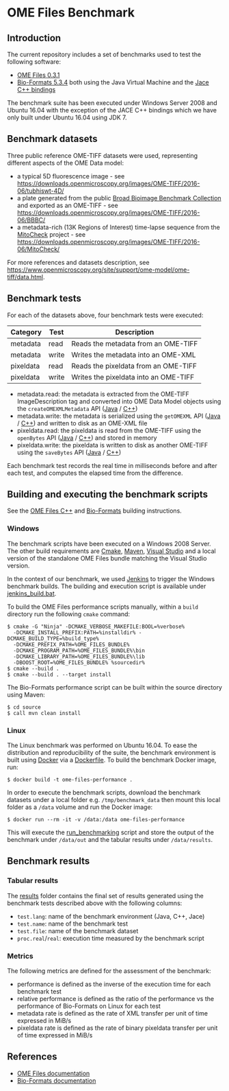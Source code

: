 # OME Files Benchmark

## Introduction

The current repository includes a set of benchmarks used to test the following
software:

-   [OME Files 0.3.1](https://downloads.openmicroscopy.org/ome-files-cpp/0.3.1/)
-   [Bio-Formats 5.3.4](https://downloads.openmicroscopy.org/bio-formats/5.3.4/)
    both using the Java Virtual Machine and the
    [Jace C++ bindings](https://github.com/ome/bio-formats-jace)

The benchmark suite has been executed under Windows Server 2008 and Ubuntu
16.04 with the exception of the JACE C++ bindings which we have only built
under Ubuntu 16.04 using JDK 7.

## Benchmark datasets

Three public reference OME-TIFF datasets were used, representing different
aspects of the OME Data model:

-   a typical 5D fluorescence image - see  https://downloads.openmicroscopy.org/images/OME-TIFF/2016-06/tubhiswt-4D/
-   a plate generated from the public [Broad Bioimage Benchmark Collection](https://data.broadinstitute.org/bbbc/) and exported as an OME-TIFF - see https://downloads.openmicroscopy.org/images/OME-TIFF/2016-06/BBBC/
-   a metadata-rich (13K Regions of Interest) time-lapse sequence from the [MitoCheck](http://www.mitocheck.org/) project - see https://downloads.openmicroscopy.org/images/OME-TIFF/2016-06/MitoCheck/

For more references and datasets description, see
https://www.openmicroscopy.org/site/support/ome-model/ome-tiff/data.html.

## Benchmark tests

For each of the datasets above, four benchmark tests were executed:

 Category  | Test  | Description
-----------|-------|-------------------------------------
 metadata  | read  | Reads the metadata from an OME-TIFF
 metadata  | write | Writes the metadata into an OME-XML
 pixeldata | read  | Reads the pixeldata from an OME-TIFF
 pixeldata | write | Writes the pixeldata into an OME-TIFF

-   metadata.read: the metadata is extracted from the OME-TIFF
    ImageDescription tag and converted into OME Data Model objects using the
    ``createOMEXMLMetadata`` API ([Java](https://downloads.openmicroscopy.org/bio-formats/5.3.4/api/loci/formats/services/OMEXMLService.html#createOMEXMLMetadata-java.lang.String-) / [C++](https://downloads.openmicroscopy.org/ome-files-cpp/0.3.1/21/docs/ome-files-bundle-docs-0.3.1-b21/ome-files/api/html/namespaceome_1_1files.html#a469d4ec5c1bddd7b3afc0daa11ba1989))
-   metadata.write: the metadata is serialized using the ``getOMEXML`` API ([Java](https://downloads.openmicroscopy.org/bio-formats/5.3.4/api/loci/formats/services/OMEXMLService.html#getOMEXML-loci.formats.meta.MetadataRetrieve-) / [C++](https://downloads.openmicroscopy.org/ome-files-cpp/0.3.1/21/docs/ome-files-bundle-docs-0.3.1-b21/ome-files/api/html/namespaceome_1_1files.html#ad2898e87098e67fdda2154d7883692e0)) and written to disk as an OME-XML file
-   pixeldata.read: the pixeldata is read from the OME-TIFF using the
    ``openBytes`` API ([Java](https://downloads.openmicroscopy.org/bio-formats/5.3.4/api/loci/formats/IFormatReader.html#openBytes-int-byte:A-) / [C++](https://downloads.openmicroscopy.org/ome-files-cpp/0.3.1/21/docs/ome-files-bundle-docs-0.3.1-b21/ome-files/api/html/classome_1_1files_1_1detail_1_1FormatReader.html#a2106d1dd7b4f4fe6597fde5cdbdb0f37)) and stored in memory
-   pixeldata.write: the pixeldata is written to disk as another OME-TIFF using the ``saveBytes`` API ([Java](https://downloads.openmicroscopy.org/bio-formats/5.3.4/api/loci/formats/IFormatWriter.html#saveBytes-int-byte:A-) / [C++](https://downloads.openmicroscopy.org/ome-files-cpp/0.3.1/21/docs/ome-files-bundle-docs-0.3.1-b21/ome-files/api/html/classome_1_1files_1_1detail_1_1FormatWriter.html#a51115641c238f5830f796c1839d75872))

Each benchmark test records the real time in milliseconds before and after each
test, and computes the elapsed time from the difference.

## Building and executing the benchmark scripts

See the
[OME Files C++](https://www.openmicroscopy.org/site/support/ome-files-cpp/ome-cmake-superbuild/manual/html/building.html) and
[Bio-Formats](https://www.openmicroscopy.org/site/support/bio-formats/developers/building-bioformats.html) building instructions.

### Windows

The benchmark scripts have been executed on a Windows 2008 Server. The other
build requirements are [Cmake](https://cmake.org/), 
[Maven](http://maven.apache.org/),
[Visual Studio](https://www.visualstudio.com/) and a local version of the
standalone OME Files bundle matching the Visual Studio version.

In the context of our benchmark, we used
[Jenkins](https://jenkins.io/index.html) to trigger the Windows benchmark
builds. The building and execution script is available under
[jenkins_build.bat](scripts/jenkins_build.bat).

To build the OME Files performance scripts manually, within a `build` directory
run the following `cmake` command:

    $ cmake -G "Ninja" -DCMAKE_VERBOSE_MAKEFILE:BOOL=%verbose%
      -DCMAKE_INSTALL_PREFIX:PATH=%installdir% -DCMAKE_BUILD_TYPE=%build_type%
      -DCMAKE_PREFIX_PATH=%OME_FILES_BUNDLE%
      -DCMAKE_PROGRAM_PATH=%OME_FILES_BUNDLE%\bin
      -DCMAKE_LIBRARY_PATH=%OME_FILES_BUNDLE%\lib 
      -DBOOST_ROOT=%OME_FILES_BUNDLE% %sourcedir% 
    $ cmake --build .
    $ cmake --build . --target install

The Bio-Formats performance script can be built within the source directory
using Maven:

    $ cd source
    $ call mvn clean install

### Linux

The Linux benchmark was performed on Ubuntu 16.04. To ease the distribution and
reproducibility of the suite, the benchmark environment is built using
[Docker](https://www.docker.com/) via a [Dockerfile](Dockerfile). To build the
benchmark Docker image, run:

    $ docker build -t ome-files-performance .

In order to execute the benchmark scripts, download the benchmark datasets
under a local folder e.g. `/tmp/benchmark_data` then mount this local folder as
a  `/data` volume and run the Docker image:

    $ docker run --rm -it -v /data:/data ome-files-performance

This will execute the [run_benchmarking](scripts/run_benchmarking) script and
store the output of the benchmark under `/data/out` and the tabular results
under `/data/results`.

## Benchmark results

### Tabular results

The [results](results) folder contains the final set of results generated using
the benchmark tests described above with the following columns:

- `test.lang`: name of the benchmark environment (Java, C++, Jace)
- `test.name`: name of the benchmark test
- `test.file`: name of the benchmark dataset
- `proc.real`/`real`: execution time measured by the benchmark script

### Metrics

The following metrics are defined for the assessment of the benchmark:

-   performance is defined as the inverse of the execution time for each
    benchmark test
-   relative performance is defined as the ratio of the performance vs the
    performance of Bio-Formats on Linux for each test
-   metadata rate is defined as the rate of XML transfer per unit of time
    expressed in MiB/s
-   pixeldata rate is defined as the rate of binary pixeldata transfer per
    unit of time expressed in MiB/s

## References

- [OME Files documentation](https://www.openmicroscopy.org/site/support/ome-files-cpp/)
- [Bio-Formats documentation](https://www.openmicroscopy.org/site/support/bio-formats)

